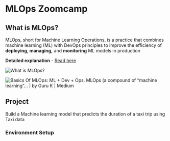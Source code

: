 # MLOps Zoomcamp

## What is MLOps?

MLOps, short for Machine Learning Operations, is a practice that combines machine learning (ML) with DevOps principles to improve the efficiency of **deploying, managing,** and **monitoring** ML models in production

**Detailed explanation** - [Read here](https://www.databricks.com/glossary/mlops)

![What is MLOps?](https://www.databricks.com/sites/default/files/inline-images/mlops-cycle.png)

![Basics Of MLOps: ML + Dev + Ops. MLOps (a compound of “machine learning”… |  by Guru K | Medium](https://miro.medium.com/v2/resize:fit:1024/1*Xw8IyDSvIoML9AMCUmvYig.png)

## Project

Build a Machine learning model that predicts the duration of a taxi trip using Taxi data

### Environment Setup
